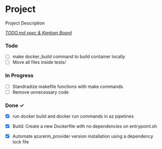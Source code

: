# Project

Project Description

<em>[TODO.md spec & Kanban Board](https://bit.ly/3fCwKfM)</em>

### Todo

- [ ] make docker_build command to build container locally  
- [ ] Move all files inside tests/  

### In Progress

- [ ] Standradize makefile functions with make commands  
- [ ] Remove unnecessary code  

### Done ✓

- [x] run docker build and docker run commands in az pipelines  
- [x] Build: Create a new Dockerfile with no dependencies on entrypoint.sh  
- [x] Automate azurerm_provider version installation using a dependency lock file  

